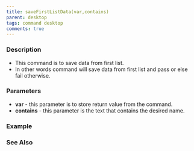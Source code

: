 ```yaml
---
title: saveFirstListData(var,contains)
parent: desktop
tags: command desktop
comments: true
---
```


### Description

- This command is to save data from first list.
- In other words command will save data from first list and pass or else fail otherwise.

### Parameters

- **var** - this parameter is to store return value from the command.
- **contains** - this parameter is the text that contains the desired name.

### Example


### See Also
